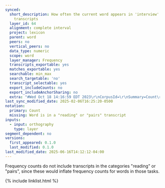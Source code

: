 ```yaml
---
synced:
  short_description: How often the current word appears in 'interview' and 'metalinguistic'
    transcripts
  layer_id: 64
  alignment: complete interval
  project: lexicon
  parent: word
  peers: no
  vertical_peers: no
  data_type: numeric
  scope: word
  layer_manager: Frequency
  transcripts_exportable: yes
  matches_exportable: yes
  searchable: min_max
  search_targetable: 'no'
  transcript_selectable: yes
  export_includeCounts: no
  export_includeAnchorSharing: no
  extra: "#Wed Oct 18 14:16:59 EDT 2023\r\nCorpusId=\r\nSummary=Count\r\nLayerId=2\r\nPauseMarkers=\r\nWordPairs=false\r\nAnnotateTokens=true\r\nParticipantFilterLayer=\r\nMainSpeakerOnly=false\r\nReferenceCorpus=\r\nExcludedTranscriptTypes=6,5,3\r\nScope=Database\r\nParticipantFilterPattern=.*\r\nFilterLayer=\r\nWordPairScope=0\r\nExcludeParticipantFilter=\r\nExcludeFilter=\r\n"
last_sync_modified_date: 2025-02-06T16:25:20-0500
notation:
  primary: Count
  missing: Word is in a "reading" or "pairs" transcript
inputs:
  - input: orthography
    type: layer
segment_dependent: no
versions:
  first_appeared: 0.1.0
  last_modified: 0.1.0
last_modified_date: 2025-06-16T14:12:12-04:00
---
```


Frequency counts do not include transcripts in the categories "reading" or "pairs", since these would inflate frequency counts for words in those tasks.


{% include linklist.html %}
